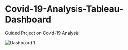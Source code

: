 # Covid-19-Analysis-Tableau-Dashboard
Guided Project on Covid-19 Analysis

![Dashboard 1](https://github.com/user-attachments/assets/613a79a0-e0e7-493e-81a1-c3c39457202f)

